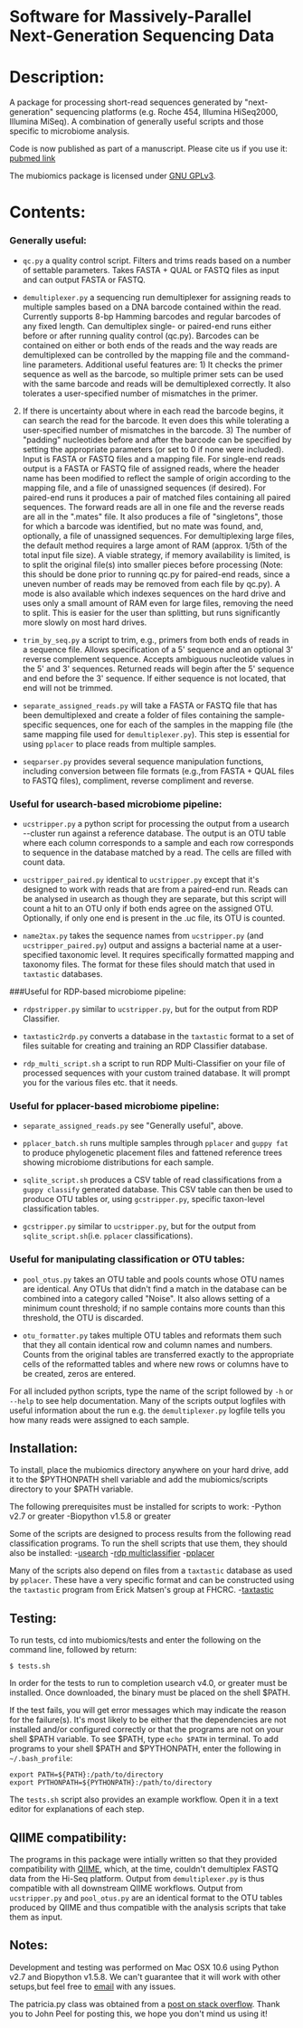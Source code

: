 Software for Massively-Parallel Next-Generation Sequencing Data
================================================================

Description:
============

A package for processing short-read sequences generated by
"next-generation" sequencing platforms (e.g. Roche 454, Illumina HiSeq2000,
Illumina MiSeq).
A combination of generally useful scripts and those specific to microbiome
analysis.

Code is now published as part of a manuscript. Please cite us if you use it: 
[pubmed link](http://www.ncbi.nlm.nih.gov/pubmed/22792313)

The mubiomics package is licensed under [GNU GPLv3](http://www.gnu.org/licenses/gpl.html). 

Contents:
=========

### Generally useful:

* `qc.py` a quality control script. Filters and trims reads based on a
number of settable parameters. Takes FASTA + QUAL or FASTQ files as input
and can output FASTA or FASTQ.

* `demultiplexer.py` a sequencing run demultiplexer for assigning reads to
multiple samples based on a DNA barcode contained within the read.
Currently supports 8-bp Hamming barcodes and regular barcodes of any fixed
length. Can demultiplex single- or paired-end runs either before or after
running quality control (qc.py). Barcodes can be contained on either or both
ends of the reads and the way reads are demultiplexed can be controlled by 
the mapping file and the command-line parameters. Additional useful features 
are: 1) It checks the primer sequence as well as the barcode, so multiple 
primer sets can be used with the same barcode and reads will be demultiplexed 
correctly. It also tolerates a user-specified number of mismatches in the primer. 
2) If there is uncertainty about where in each read the barcode begins, it can 
search the read for the barcode. It even does this while tolerating a 
user-specified number of mismatches in the barcode. 3) The number of "padding" 
nucleotides before and after the barcode can be specified by setting the 
appropriate parameters (or set to 0 if none were included). 
Input is FASTA or FASTQ files and a mapping file. For single-end reads 
output is a FASTA or FASTQ file of assigned reads, where the header name has 
been modified to reflect the sample of origin according to the mapping file, and
a file of unassigned sequences (if desired). For paired-end runs it produces
a pair of matched files containing all paired sequences. The forward reads are
all in one file and the reverse reads are all in the ".mates" file. It also produces
a file of "singletons", those for which a barcode was identified, but no mate was 
found, and, optionally, a file of unassigned sequences. For demultiplexing large
files, the default method requires a large amont of RAM (approx. 1/5th of the total input file size).
A viable strategy, if memory availability is limited, is to split the original file(s) 
into smaller pieces before processing (Note: this should be done prior to running
qc.py for paired-end reads, since a uneven number of reads may be removed from
each file by qc.py). A mode is also available which indexes sequences on the
hard drive and uses only a small amount of RAM even for large files, removing the 
need to split. This is easier for the user than splitting, but runs significantly
more slowly on most hard drives.

* `trim_by_seq.py` a script to trim, e.g., primers from both ends of
reads in a sequence file. Allows specification of a 5' sequence
and an optional 3' reverse complement sequence. Accepts ambiguous
nucleotide values in the 5' and 3' sequences. Returned reads will begin
after the 5' sequence and end before the 3' sequence. If either sequence
is not located, that end will not be trimmed.

* `separate_assigned_reads.py` will take a FASTA or FASTQ file that has been
demultiplexed and create a folder of files containing the sample-specific sequences,
one for each of the samples in the mapping file (the same mapping file used for `demultiplexer.py`).
This step is essential for using `pplacer` to place reads from multiple samples.

* `seqparser.py` provides several sequence manipulation functions, including
conversion between file formats (e.g.,from FASTA + QUAL files to FASTQ files),
compliment, reverse compliment and reverse.

### Useful for usearch-based microbiome pipeline:

* `ucstripper.py`  a python script for processing the output from a
usearch --cluster run against a reference database. The output is an OTU
table where each column corresponds to a sample and each row corresponds
to sequence in the database matched by a read. The cells are filled with
count data.

* `ucstripper_paired.py`  identical to `ucstripper.py` except that it's
designed to work with reads that are from a paired-end run. Reads can
be analysed in usearch as though they are separate, but this script will
count a hit to an OTU only if both ends agree on the assigned OTU. Optionally,
if only one end is present in the .uc file, its OTU is counted.

* `name2tax.py` takes the sequence names from `ucstripper.py` 
(and `ucstripper_paired.py`) output and assigns a bacterial name at a
user-specified taxonomic level. It requires specifically formatted mapping and
taxonomy files. The format for these files should match that used in `taxtastic`
databases.


###Useful for RDP-based microbiome pipeline:

* `rdpstripper.py` similar to `ucstripper.py`, but for the output from
RDP Classifier.

* `taxtastic2rdp.py` converts a database in the `taxtastic` format to
a set of files suitable for creating and training an RDP Classifier
database.

* `rdp_multi_script.sh` a script to run RDP Multi-Classifier on your
file of processed sequences with your custom trained database. 
It will prompt you for the various files etc. that it needs.


### Useful for pplacer-based microbiome pipeline:

* `separate_assigned_reads.py` see "Generally useful", above.

* `pplacer_batch.sh` runs multiple samples through `pplacer` and `guppy fat`
to produce phylogenetic placement files and fattened reference trees showing
microbiome distributions for each sample.

* `sqlite_script.sh` produces a CSV table of read classifications from a
`guppy classify` generated database. This CSV table can then be used to produce
OTU tables or, using `gcstripper.py`, specific taxon-level classification
tables.

* `gcstripper.py` similar to `ucstripper.py`, but for the output from 
`sqlite_script.sh`(i.e. `pplacer` classifications).


### Useful for manipulating classification or OTU tables:

* `pool_otus.py` takes an OTU table and pools
counts whose OTU names are identical. Any OTUs that didn't find a match
in the database can be combined into a category called "Noise". It also
allows setting of a minimum count threshold; if no sample contains more
counts than this threshold, the OTU is discarded.

* `otu_formatter.py` takes multiple OTU tables and reformats them such that
they all contain identical row and column names and numbers. Counts from the
original tables are transferred exactly to the appropriate cells of the reformatted
tables and where new rows or columns have to be created, zeros are entered.


For all included python scripts, type the name of the script followed by
`-h` or `--help` to see help documentation. Many of the scripts output logfiles
with useful information about the run e.g. the `demultiplexer.py` logfile tells 
you how many reads were assigned to each sample.

Installation:
-------------

To install, place the mubiomics directory anywhere on your hard drive, add it to
the $PYTHONPATH shell variable and add the mubiomics/scripts directory to your
$PATH variable.

The following prerequisites must be installed for scripts to work:
-Python v2.7 or greater
-Biopython v1.5.8 or greater

Some of the scripts are designed to process results from the following read
classification programs. To run the shell scripts that use them, they should
also be installed:
-[usearch](http://www.drive5.com/usearch/)
-[rdp multiclassifier](http://rdp.cme.msu.edu/classifier/classifier.jsp)
-[pplacer](http://matsen.fhcrc.org/pplacer/)

Many of the scripts also depend on files from a `taxtastic` database as used by 
`pplacer`. These have a very specific format and can be constructed using the
`taxtastic` program from Erick Matsen's group at FHCRC.
-[taxtastic](http://fhcrc.github.com/taxtastic/)


Testing:
--------

To run tests, cd into mubiomics/tests and enter the following on the command line,
followed by return:

    $ tests.sh
	
In order for the tests to run to completion usearch v4.0, or greater must be installed.
Once downloaded, the binary must be placed on the shell $PATH.

If the test fails, you will get error messages which may indicate the reason for the failure(s).
It's most likely to be either that the dependencies are not installed and/or configured correctly
or that the programs are not on your shell $PATH variable. To see $PATH, type `echo $PATH`
in terminal. To add programs to your shell $PATH and $PYTHONPATH, enter the following
in `~/.bash_profile`:

    export PATH=${PATH}:/path/to/directory
    export PYTHONPATH=${PYTHONPATH}:/path/to/directory

The `tests.sh` script also provides an example workflow. Open it in a text editor
for explanations of each step.


QIIME compatibility:
--------------------

The programs in this package were intially written so that they provided compatibility
with [QIIME](http://qiime.sourceforge.net/), which, at the time, couldn't demultiplex
FASTQ data from the Hi-Seq platform. Output from `demultiplexer.py` is thus compatible with
all downstream QIIME workflows.
Output from `ucstripper.py` and `pool_otus.py` are an identical format to
the OTU tables produced by QIIME and thus compatible with the analysis scripts that take them as input.

Notes:
------

Development and testing was performed on Mac OSX 10.6 using Python v2.7 and Biopython v1.5.8. 
We can't guarantee that it will work with other setups,but feel free to [email](mailto:benjamincharlessmith@gmail.com) 
with any issues.

The patricia.py class was obtained from a
[post on stack overflow](http://stackoverflow.com/questions/2406416/implementing-a-patricia-trie-for-use-as-a-dictionary/2412468#2412468).
Thank you to John Peel for posting this, we hope you don't mind us using it!